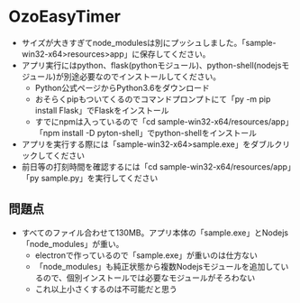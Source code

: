 # OzoEasyTimer

- サイズが大きすぎてnode_modulesは別にプッシュしました。「sample-win32-x64>resources>app」に保存してください。
- アプリ実行にはpython、flask(pythonモジュール)、python-shell(nodejsモジュール)が別途必要なのでインストールしてください。 
  - Python公式ページからPython3.6をダウンロード    
  - おそらくpipもついてくるのでコマンドプロンプトにて「py -m pip install Flask」でFlaskをインストール 
  - すでにnpmは入っているので「cd sample-win32-x64/resources/app」「npm install -D pyton-shell」でpython-shellをインストール
- アプリを実行する際には「sample-win32-x64>sample.exe」をダブルクリックしてください
- 前日等の打刻時間を確認するには「cd sample-win32-x64/resources/app」「py sample.py」を実行してください

## 問題点
- すべてのファイル合わせて130MB。アプリ本体の「sample.exe」とNodejs「node_modules」が重い。
  - electronで作っているので「sample.exe」が重いのは仕方ない
  - 「node_modules」も純正状態から複数Nodejsモジュールを追加しているので、個別インストールでは必要なモジュールがそろわない
  - これ以上小さくするのは不可能だと思う
